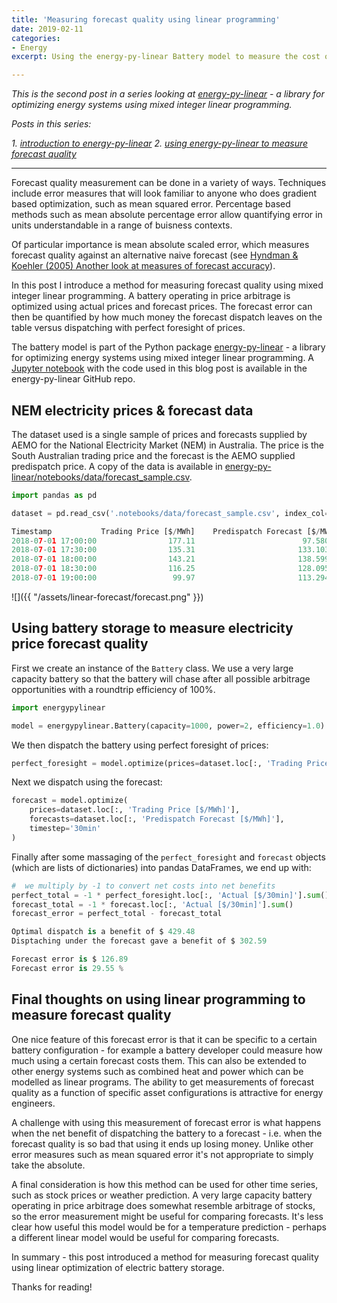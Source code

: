 ```yaml
---
title: 'Measuring forecast quality using linear programming'
date: 2019-02-11
categories:
- Energy
excerpt: Using the energy-py-linear Battery model to measure the cost of using a forecast.

---
```


*This is the second post in a series looking at [energy-py-linear](https://github.com/ADGEfficiency/energy-py-linear) -  a library for optimizing energy systems using mixed integer linear programming.*

*Posts in this series:*

*1. [introduction to energy-py-linear](https://adgefficiency.com/intro-energy-py-linear/)*
*2. [using energy-py-linear to measure forecast quality](https://adgefficiency.com/energy-py-linear-forecast-quality/)*

---

Forecast quality measurement can be done in a variety of ways.  Techniques include error measures that will look familiar to anyone who does gradient based optimization, such as mean squared error.  Percentage based methods such as mean absolute percentage error allow quantifying error in units understandable in a range of buisness contexts.  

Of particular importance is mean absolute scaled error, which measures forecast quality against an alternative naive forecast (see [Hyndman & Koehler (2005) Another look at measures of forecast accuracy](https://robjhyndman.com/papers/mase.pdf)).

In this post I introduce a method for measuring forecast quality using mixed integer linear programming.  A battery operating in price arbitrage is optimized using actual prices and forecast prices.  The forecast error can then be quantified by how much money the forecast dispatch leaves on the table versus dispatching with perfect foresight of prices.

The battery model is part of the Python package [energy-py-linear](https://github.com/ADGEfficiency/energy-py-linear) - a library for optimizing energy systems using mixed integer linear programming.  A [Jupyter notebook](https://github.com/ADGEfficiency/energy-py-linear/blob/master/notebooks/forecast_quality.ipynb) with the code used in this blog post is available in the energy-py-linear GitHub repo.

## NEM electricity prices & forecast data

The dataset used is a single sample of prices and forecasts supplied by AEMO for the National Electricity Market (NEM) in Australia.  The price is the South Australian trading price and the forecast is the AEMO supplied predispatch price.  A copy of the data is available in [energy-py-linear/notebooks/data/forecast_sample.csv]().

```python
import pandas as pd

dataset = pd.read_csv('.notebooks/data/forecast_sample.csv', index_col=0, parse_dates=True)

Timestamp           Trading Price [$/MWh]    Predispatch Forecast [$/MWh]
2018-07-01 17:00:00                177.11                        97.58039
2018-07-01 17:30:00                135.31                       133.10307
2018-07-01 18:00:00                143.21                       138.59979
2018-07-01 18:30:00                116.25                       128.09559
2018-07-01 19:00:00                 99.97                       113.29413
```

![]({{ "/assets/linear-forecast/forecast.png" }})

## Using battery storage to measure electricity price forecast quality

First we create an instance of the `Battery` class.  We use a very large capacity battery so that the battery will chase after all possible arbitrage opportunities with a roundtrip efficiency of 100%.

```python
import energypylinear

model = energypylinear.Battery(capacity=1000, power=2, efficiency=1.0)
```

We then dispatch the battery using perfect foresight of prices:

```python
perfect_foresight = model.optimize(prices=dataset.loc[:, 'Trading Price [$/MWh]'], timestep='30min')
```

Next we dispatch using the forecast:

```python
forecast = model.optimize(
    prices=dataset.loc[:, 'Trading Price [$/MWh]'],
    forecasts=dataset.loc[:, 'Predispatch Forecast [$/MWh]'],
    timestep='30min'
)
```

Finally after some massaging of the `perfect_foresight` and `forecast` objects (which are lists of dictionaries) into pandas DataFrames, we end up with:

```python
#  we multiply by -1 to convert net costs into net benefits
perfect_total = -1 * perfect_foresight.loc[:, 'Actual [$/30min]'].sum()
forecast_total = -1 * forecast.loc[:, 'Actual [$/30min]'].sum()
forecast_error = perfect_total - forecast_total

Optimal dispatch is a benefit of $ 429.48
Disptaching under the forecast gave a benefit of $ 302.59

Forecast error is $ 126.89
Forecast error is 29.55 %
```

## Final thoughts on using linear programming to measure forecast quality

One nice feature of this forecast error is that it can be specific to a certain battery configuration - for example a battery developer could measure how much using a certain forecast costs them.  This can also be extended to other energy systems such as combined heat and power which can be modelled as linear programs.  The ability to get measurements of forecast quality as a function of specific asset configurations is attractive for energy engineers.

A challenge with using this measurement of forecast error is what happens when the net benefit of dispatching the battery to a forecast - i.e. when the forecast quality is so bad that using it ends up losing money.  Unlike other error measures such as mean squared error it's not appropriate to simply take the absolute.

A final consideration is how this method can be used for other time series, such as stock prices or weather prediction.  A very large capacity battery operating in price arbitrage does somewhat resemble arbitrage of stocks, so the error measurement might be useful for comparing forecasts.  It's less clear how useful this model would be for a temperature prediction - perhaps a different linear model would be useful for comparing forecasts. 

In summary - this post introduced a method for measuring forecast quality using linear optimization of electric battery storage.

Thanks for reading!
